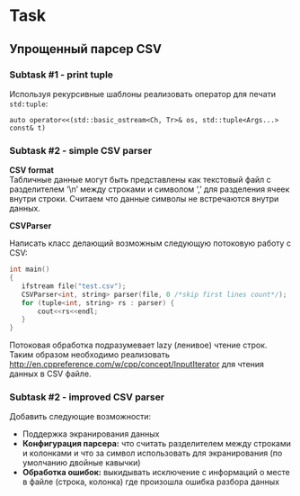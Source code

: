# Task

<h2>Упрощенный парсер CSV</h2>

<h3>Subtask #1 - print tuple</h3> 

Используя рекурсивные шаблоны реализовать оператор для печати `std:tuple`:    

`auto operator<<(std::basic_ostream<Ch, Tr>& os, std::tuple<Args...> const& t)`  

<h3>Subtask #2 - simple CSV parser</h3>  

**CSV format**  
Табличные данные могут быть представлены как текстовый файл с разделителем ‘\n’ между строками и символом ‘,’ для разделения ячеек внутри строки. Считаем что данные символы не встречаются внутри данных.  
  
**CSVParser**

Написать класс делающий возможным следующую потоковую работу с CSV:

```cpp
int main()  
{
   ifstream file("test.csv");
   CSVParser<int, string> parser(file, 0 /*skip first lines count*/);
   for (tuple<int, string> rs : parser) {
       cout<<rs<<endl;
   }
}
```


Потоковая обработка подразумевает lazy (ленивое) чтение строк. Таким образом необходимо реализовать http://en.cppreference.com/w/cpp/concept/InputIterator для чтения данных в CSV файле.

<h3>Subtask #2 - improved CSV parser</h3>

Добавить следующие возможности:
- Поддержка экранирования данных
- **Конфигурация парсера:** что считать разделителем между строками и колонками и что за символ использовать для экранирования (по умолчанию двойные кавычки)
- **Обработка ошибок:** выкидывать исключение с информаций о месте в файле (строка, колонка) где произошла ошибка разбора данных
